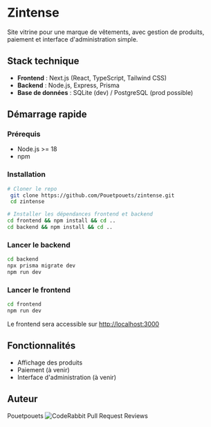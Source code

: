 # Zintense

Site vitrine pour une marque de vêtements, avec gestion de produits, paiement et interface d'administration simple.

## Stack technique
- **Frontend** : Next.js (React, TypeScript, Tailwind CSS)
- **Backend** : Node.js, Express, Prisma
- **Base de données** : SQLite (dev) / PostgreSQL (prod possible)

## Démarrage rapide

### Prérequis
- Node.js >= 18
- npm

### Installation

```bash
# Cloner le repo
 git clone https://github.com/Pouetpouets/zintense.git
 cd zintense

# Installer les dépendances frontend et backend
cd frontend && npm install && cd ..
cd backend && npm install && cd ..
```

### Lancer le backend
```bash
cd backend
npx prisma migrate dev
npm run dev
```

### Lancer le frontend
```bash
cd frontend
npm run dev
```

Le frontend sera accessible sur [http://localhost:3000](http://localhost:3000)

## Fonctionnalités
- Affichage des produits
- Paiement (à venir)
- Interface d'administration (à venir)

## Auteur
Pouetpouets
![CodeRabbit Pull Request Reviews](https://img.shields.io/coderabbit/prs/github/Pouetpouets/zintense?utm_source=oss&utm_medium=github&utm_campaign=Pouetpouets%2Fzintense&labelColor=171717&color=FF570A&link=https%3A%2F%2Fcoderabbit.ai&label=CodeRabbit+Reviews)
 
